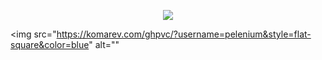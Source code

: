 <div align="center">



![](https://media4.giphy.com/media/3ornk57KwDXf81rjWM/giphy.gif?cid=ecf05e47u4gg1fxrsmh2oecizdz9qkyxvdrdy708s747uubg&ep=v1_gifs_search&rid=giphy.gif&ct=g)


</div>

<img src="https://komarev.com/ghpvc/?username=pelenium&style=flat-square&color=blue" alt=""


<!--
**lucas23456/lucas23456** is a ✨ _special_ ✨ repository because its `README.md` (this file) appears on your GitHub profile.

Here are some ideas to get you started:


- 🌱 I’m currently learning ...
- 👯 I’m looking to collaborate on ...
- 🤔 I’m looking for help with ...
- 💬 Ask me about ...
- 📫 How to reach me: ...
- 😄 Pronouns: ...
- ⚡ Fun fact: ...
-->
